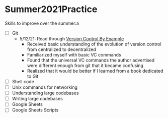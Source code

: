 # Summer2021Practice

Skills to improve over the summer:a
- [ ] Git
  - 5/12/21: Read through [Version Control By Example](https://www.goodreads.com/book/show/12336787-version-control-by-example)
    - Received basic understanding of the evolution of version control from centralized to decentralized
    - Familiarized myself with basic VC commands
    - Found that the universal VC commands the author advertised were different enough from git that it became confusing
    - Realized that it would be better if I learned from a book dedicated to Git
- [ ] Shell code
- [ ] Unix commands for networking
- [ ] Understanding large codebases
- [ ] Writing large codebases
- [ ] Google Sheets
- [ ] Google Sheets Scripts
